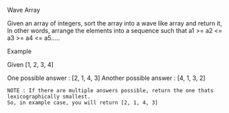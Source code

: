 Wave Array

Given an array of integers, sort the array into a wave like array and return it,
In other words, arrange the elements into a sequence such that a1 >= a2 <= a3 >= a4 <= a5.....

Example

Given [1, 2, 3, 4]

One possible answer : [2, 1, 4, 3]
Another possible answer : [4, 1, 3, 2]

    NOTE : If there are multiple answers possible, return the one thats lexicographically smallest.
    So, in example case, you will return [2, 1, 4, 3] 


